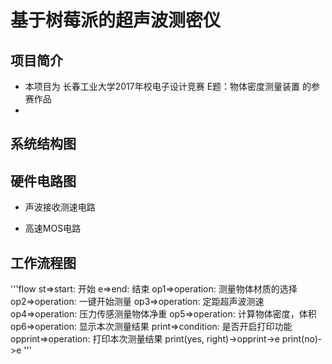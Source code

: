 # 基于树莓派的超声波测密仪

## 项目简介
- 本项目为 长春工业大学2017年校电子设计竞赛 E题：物体密度测量装置 的参赛作品
- 

## 系统结构图

## 硬件电路图
- 声波接收测速电路

- 高速MOS电路

## 工作流程图
'''flow
st=>start: 开始
e=>end: 结束
op1=>operation: 测量物体材质的选择
op2=>operation: 一键开始测量
op3=>operation: 定距超声波测速
op4=>operation: 压力传感测量物体净重
op5=>operation: 计算物体密度，体积
op6=>operation: 显示本次测量结果
print=>condition: 是否开启打印功能
opprint=>operation: 打印本次测量结果
print(yes, right)->opprint->e
print(no)->e
'''
